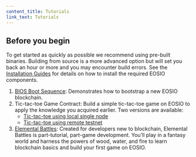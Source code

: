 ```yaml
---
content_title: Tutorials
link_text: Tutorials
---
```


## Before you begin
To get started as quickly as possible we recommend using pre-built binaries. Building from source is a more advanced option but will set you back an hour or more and you may encounter build errors. See the [Installation Guides](../30_getting-started-guide/10_system-setup) for details on how to install the required EOSIO components.

1. [BIOS Boot Sequence](10_bios-boot-sequence.md): Demonstrates how to bootstrap a new EOSIO blockchain.
2. Tic-tac-toe Game Contract: Build a simple tic-tac-toe game on EOSIO to apply the knowledge you acquired earlier. Two versions are available:
   - [Tic-tac-toe using local single node](20_tic-tac-toe-game-smart-contract-single-node.md)
   - [Tic-tac-toe using remote testnet](21_tic-tac-toe-game-smart-contract-Testnet.md)
3. [Elemental Battles](https://battles.eos.io?utm_source=devportal): Created for developers new to blockchain, Elemental Battles is part-tutorial, part-game development. You’ll play in a fantasy world and harness the powers of wood, water, and fire to learn blockchain basics and build your first game on EOSIO.
